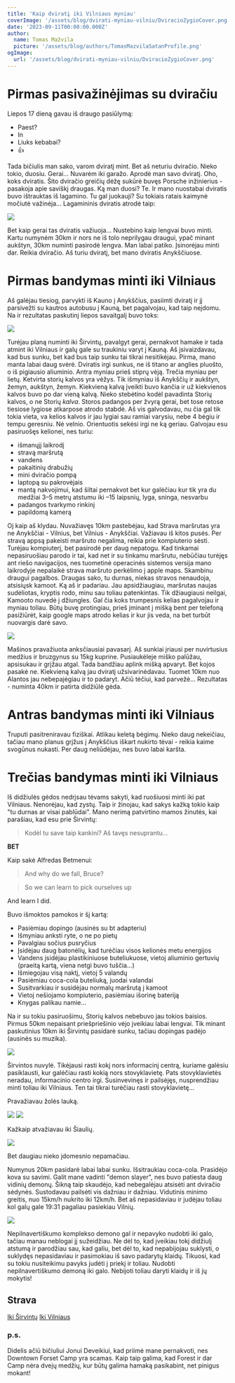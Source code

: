 ```yaml
---
title: 'Kaip dviratį iki Vilniaus myniau'
coverImage: '/assets/blog/dvirati-myniau-vilniu/DviracioZygioCover.png'
date: '2023-09-11T00:00:00.000Z'
author:
  name: Tomas Mažvila
  picture: '/assets/blog/authors/TomasMazvilaSatanProfile.png'
ogImage:
  url: '/assets/blog/dvirati-myniau-vilniu/DviracioZygioCover.png'
---
```


# Pirmas pasivažinėjimas su dviračiu

Liepos 17 dieną gavau iš draugo pasiūlymą:

- Paest?
- In
- Liuks kebabai?
- 👍

Tada bičiulis man sako, varom dviratį mint. Bet aš neturiu dviračio. Nieko tokio, duosiu. Gerai...
Nuvarėm iki garažo. Aprodė man savo dviratį. Oho, koks dviratis. Šito dviračio greičių dėžę sukūrė buvęs Porsche inžinierius - pasakoja apie saviškį draugas. Ką man duosi? Te. Ir mano nuostabai dviratis buvo ištrauktas iš lagamino. Tu gal juokauji? Su tokiais ratais kaimynė močiutė važinėja... Lagamininis dviratis atrodė taip:

![](/assets/blog/dvirati-myniau-vilniu/dviratis.jpg)

Bet kaip gerai tas dviratis važiuoja... Nustebino kaip lengvai buvo minti. Kartu numynėm 30km ir nors ne iš tolo neprilygau draugui, ypač minant aukštyn, 30km numinti pasirodė lengva. Man labai patiko. Įsinorėjau minti dar. Reikia dviračio. Aš turiu dviratį, bet mano dviratis Anykščiuose.

# Pirmas bandymas minti iki Vilniaus

Aš galėjau tiesiog, parvykti iš Kauno į Anykščius, pasiimti dviratį ir jį parsivežti su kautros autobusu į Kauną, bet pagalvojau, kad taip neįdomu. Na ir rezultatas paskutinį liepos savaitgalį buvo toks:

![](/assets/blog/dvirati-myniau-vilniu/ikaras.jpeg)

Turėjau planą numinti iki Širvintų, pavalgyt gerai, pernakvot hamake ir tada atmint iki Vilniaus ir galų gale su traukiniu varyt į Kauną. Aš įsivaizdavau, kad bus sunku, bet kad bus taip sunku tai tikrai nesitikėjau.
Pirma, mano manta labai daug svėrė. Dviratis irgi sunkus, ne iš titano ar anglies pluošto, o iš pigiausio aliuminio.
Antra myniau prieš stiprų vėją.
Trečia myniau per lietų.
Ketvirta storių kalvos yra vėžys. Tik išmyniau iš Anykščių ir aukštyn, žemyn, aukštyn, žemyn. Kiekvieną kalvą įveikti buvo kančia ir už kiekvienos kalvos buvo po dar vieną kalvą. Nieko stebėtino kodėl pavadinta Storių kalvos, o ne Storių _kalva_. Storos padangos per žvyrą gerai, bet tose retose tiesiose lygiose atkarpose atrodo stabdė. Aš vis galvodavau, nu čia gal tik tokia vieta, va kelios kalvos ir jau lygiai sau ramiai varysiu, nebe 4 bėgiu ir tempu geresniu. Nė velnio. Orientuotis sekėsi irgi ne ką geriau. Galvojau esu pasiruošęs kelionei, nes turiu:

- išmanųjį laikrodį
- stravą maršrutą
- vandens
- pakaitinių drabužių
- mini dviračio pompą
- laptopą su pakrovėjais
- mantą nakvojimui, kad šiltai pernakvot bet kur galėčiau kur tik yra du medžiai 3–5 metrų atstumu iki –15 laipsnių, lyga, sninga, nesvarbu
- padangos tvarkymo rinkinį 
- papildomą kamerą

Oj kaip aš klydau. Nuvažiavęs 10km pastebėjau, kad Strava maršrutas yra ne Anykščiai - Vilnius, bet Vilnius - Anykščiai. Važiavau iš kitos pusės. Per stravą appsą pakeisti maršruto negalima, reikia prie kompiuterio sėsti. Turėjau kompiuterį, bet pasirodė per daug nepatogu. Kad tinkamai nepasiruošiau parodo ir tai, kad net ir su tinkamu maršrutu, nebūčiau turėjęs ant riešo navigacijos, nes tuometinė operacinės sistemos versija mano laikrodyje nepalaikė strava maršruto perkėlimo į apple maps. Skambinu draugui pagalbos. Draugas sako, tu durnas, niekas stravos nenaudoja, atsisiųsk kamoot. Ką aš ir padariau. Jau apsidžiaugiau, maršrutas naujas sudėliotas, kryptis rodo, minu sau toliau patenkintas. Tik džiaugiausi neilgai, Kamooto nuvedė į džiungles. Gal čia koks trumpesnis kelias pagalvojau ir myniau toliau. Būtų buvę protingiau, prieš įminant į mišką bent per telefoną pasižiūrėt, kaip google maps atrodo kelias ir kur jis veda, na bet turbūt nuovargis darė savo. 

![](/assets/blog/dvirati-myniau-vilniu/dziungles.jpg)

Mašinos pravažiuota anksčiausiai pavasarį. Aš sunkiai įriausi per nuvirtusius medžius ir bruzgynus su 15kg kuprine. Pusiaukėleje miško palūžau, apsisukau ir grįžau atgal. Tada bandžiau aplink mišką apvaryt. Bet kojos pasakė ne. Kiekvieną kalvą jau dviratį užsivarinėdavau. Tuomet 10km nuo Alantos jau nebepajėgiau ir to padaryt.
Ačiū tėčiui, kad parvežė… Rezultatas - numinta 40km ir patirta didžiūlė gėda.

# Antras bandymas minti iki Vilniaus

Truputi pasitreniravau fiziškai. Atlikau keletą bėgimų. Nieko daug nekeičiau, tačiau mano planus grįžus į Anykščius iškart nukirto tėvai - reikia kaime svogūnus nukasti. Per daug neliūdėjau, nes buvo labai karšta.

# Trečias bandymas minti iki Vilniaus


Iš didžiulės gėdos nedrįsau tėvams sakyti, kad ruošiuosi minti iki pat Vilniaus. Nenorėjau, kad zystų. Taip ir žinojau, kad sakys kažką tokio kaip "tu durnas ar visai pablūdai". Mano nerimą patvirtino mamos žinutės, kai parašiau, kad esu prie Širvintų:

> Kodėl tu save taip kankini?
> Aš tavęs nesuprantu...

**BET**

Kaip sakė Alfredas Betmenui:

> And why do we fall, Bruce?

> So we can learn to pick ourselves up

And learn I did.

Buvo išmoktos pamokos ir šį kartą:

- Pasiėmiau dopingo (ausinės su bt adapteriu)
- Išmyniau anksti ryte, o ne po pietų
- Pavalgiau sočius pusryčius
- Įsidėjau daug batonėlių, kad turėčiau visos kelionės metu energijos
- Vandens įsidėjau plastikiniuose buteliukuose, vietoj aliuminio gertuvių (praeitą kartą, viena netgi buvo tuščia...)
- Išmiegojau visą naktį, vietoj 5 valandų
- Pasiėmiau coca-cola buteliuką, juodai valandai
- Susitvarkiau ir susidėjau normalų maršrutą į kamoot
- Vietoj nešiojamo kompiuterio, pasiėmiau išorinę bateriją 
- Knygas palikau namie...

Na ir su tokiu pasiruošimu, Storių kalvos nebebuvo jau tokios baisios. Pirmus 50km nepaisant priešpriešinio vėjo įveikiau labai lengvai. Tik minant paskutinius 10km iki Širvintų pasidarė sunku, tačiau dopingas padėjo (ausinės su muzika).

![](/assets/blog/dvirati-myniau-vilniu/alus.jpeg)

Širvintos nuvylė. Tikėjausi rasti kokį nors informacinį centrą, kuriame galėsiu pasiklausti, kur galėčiau rasti kokią nors stovyklavietę. Pats stovyklavietės neradau, informacinio centro irgi. Susinvevinęs ir pailsėjęs, nusprendžiau minti toliau iki Vilniaus. Ten tai tikrai turėčiau rasti stovyklavietę...

Pravažiavau žolės lauką.


![](/assets/blog/dvirati-myniau-vilniu/zole1.jpg)
![](/assets/blog/dvirati-myniau-vilniu/zole2.jpg)

Kažkaip atvažiavau iki Šiaulių.

![](/assets/blog/dvirati-myniau-vilniu/siauliai.jpg)

Bet daugiau nieko įdomesnio nepamačiau.

Numynus 20km pasidarė labai labai sunku. Išsitraukiau coca-cola. Prasidėjo kova su savimi. Galit mane vadinti "demon slayer", nes buvo patiesta daug vidinių demonų. Šikną taip skaudėjo, kad nebegalėjau atsisėti ant dviračio sėdynės. Sustodavau pailsėti vis dažniau ir dažniau. Vidutinis minimo greitis, nuo 15km/h nukrito iki 12km/h. Bet aš nepasidaviau ir judėjau toliau kol galų gale 19:31 pagaliau pasiekiau Vilnių.

![](/assets/blog/dvirati-myniau-vilniu/vilnius.jpg)

Nepilnavertiškumo komplekso demono gal ir nepavyko nudobti iki galo, tačiau manau neblogai jį sužeidžiau. Ne dėl to, kad įveikiau tokį didžiulį atstumą ir parodžiau sau, kad galiu, bet dėl to, kad nepabijojau suklysti, o suklydęs nepasidaviau ir pasimokiau iš savo padarytų klaidų. Tikuosi, kad su tokiu nusiteikimu pavyks judėti į priekį ir toliau. Nudobti nepilnavertiškumo demoną iki galo. Nebijoti toliau daryti klaidų ir iš jų mokytis!

## Strava

[Iki Širvintų](https://strava.app.link/Qt4PuQFL0Cb)
[Iki Vilniaus](https://strava.app.link/AG82uQGL0Cb)


### p.s. 

Didelis ačiū bičiuliui Jonui Deveikiui, kad priimė mane pernakvoti, nes Downtown Forset Camp yra scamas. Kaip taip galima, kad Forest ir dar Camp nėra dvejų medžių, kur būtų galima hamaką pasikabint, net pinigus mokant!
